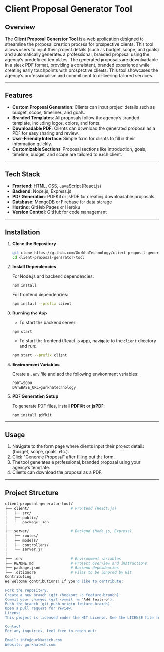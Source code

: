 # **Client Proposal Generator Tool**

## Overview

The **Client Proposal Generator Tool** is a web application designed to streamline the proposal creation process for prospective clients. This tool allows users to input their project details (such as budget, scope, and goals) and automatically generates a professional, branded proposal using the agency's predefined templates. The generated proposals are downloadable in a sleek PDF format, providing a consistent, branded experience while creating early touchpoints with prospective clients. This tool showcases the agency's professionalism and commitment to delivering tailored services.

---

## Features

- **Custom Proposal Generation**: Clients can input project details such as budget, scope, timelines, and goals.
- **Branded Templates**: All proposals follow the agency’s branded template, including logos, colors, and fonts.
- **Downloadable PDF**: Clients can download the generated proposal as a PDF for easy sharing and review.
- **User-Friendly Interface**: Simple form for clients to fill in their information quickly.
- **Customizable Sections**: Proposal sections like introduction, goals, timeline, budget, and scope are tailored to each client.

---

## Tech Stack

- **Frontend**: HTML, CSS, JavaScript (React.js)
- **Backend**: Node.js, Express.js
- **PDF Generation**: PDFKit or jsPDF for creating downloadable proposals
- **Database**: MongoDB or Firebase for data storage
- **Hosting**: GitHub Pages or Heroku
- **Version Control**: GitHub for code management

---

## Installation

1. **Clone the Repository**

    ```bash
    git clone https://github.com/GurkhaTechnology/client-proposal-generator-tool.git
    cd client-proposal-generator-tool
    ```

2. **Install Dependencies**

    For Node.js and backend dependencies:

    ```bash
    npm install
    ```

    For frontend dependencies:

    ```bash
    npm install --prefix client
    ```

3. **Running the App**

    - To start the backend server:

    ```bash
    npm start
    ```

    - To start the frontend (React.js app), navigate to the `client` directory and run:

    ```bash
    npm start --prefix client
    ```

4. **Environment Variables**

    Create a `.env` file and add the following environment variables:

    ```
    PORT=5000
    DATABASE_URL=gurkhatechnology
    ```

5. **PDF Generation Setup**

    To generate PDF files, install **PDFKit** or **jsPDF**:

    ```bash
    npm install pdfkit
    ```

---

## Usage

1. Navigate to the form page where clients input their project details (budget, scope, goals, etc.).
2. Click "Generate Proposal" after filling out the form.
3. The tool generates a professional, branded proposal using your agency’s template.
4. Clients can download the proposal as a PDF.

---

## Project Structure

```bash
client-proposal-generator-tool/
├── client/                   # Frontend (React.js)
│   ├── src/
│   ├── public/
│   └── package.json
│
├── server/                   # Backend (Node.js, Express)
│   ├── routes/
│   ├── models/
│   ├── controllers/
│   └── server.js
│
├── .env                      # Environment variables
├── README.md                 # Project overview and instructions
├── package.json              # Backend dependencies
└── .gitignore                # Files to be ignored by Git
Contributing
We welcome contributions! If you'd like to contribute:

Fork the repository.
Create a new branch (git checkout -b feature-branch).
Commit your changes (git commit -m 'Add feature').
Push the branch (git push origin feature-branch).
Open a pull request for review.
License
This project is licensed under the MIT License. See the LICENSE file for more details.

Contact
For any inquiries, feel free to reach out:

Email: info@gurkhatech.com
Website: gurkhatech.com
